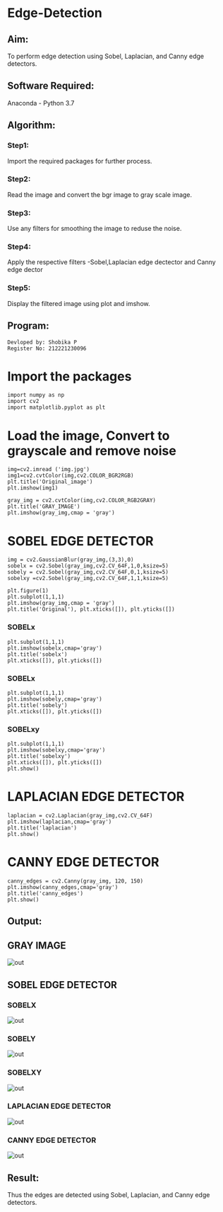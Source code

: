 # Edge-Detection
## Aim:
To perform edge detection using Sobel, Laplacian, and Canny edge detectors.

## Software Required:
Anaconda - Python 3.7

## Algorithm:
### Step1:
Import the required packages for further process.


### Step2:
Read the image and convert the bgr image to gray scale image.

### Step3:
Use any filters for smoothing the image to reduse the noise.

### Step4:
Apply the respective filters -Sobel,Laplacian edge dectector and Canny edge dector

### Step5:
Display the filtered image using plot and imshow.

 
## Program:
```
Devloped by: Shobika P
Register No: 212221230096
```

# Import the packages
```
import numpy as np
import cv2
import matplotlib.pyplot as plt
```

# Load the image, Convert to grayscale and remove noise

```
img=cv2.imread ('img.jpg')
img1=cv2.cvtColor(img,cv2.COLOR_BGR2RGB)
plt.title('Original_image')
plt.imshow(img1)

gray_img = cv2.cvtColor(img,cv2.COLOR_RGB2GRAY)
plt.title('GRAY_IMAGE')
plt.imshow(gray_img,cmap = 'gray')
```

# SOBEL EDGE DETECTOR

```
img = cv2.GaussianBlur(gray_img,(3,3),0)
sobelx = cv2.Sobel(gray_img,cv2.CV_64F,1,0,ksize=5)
sobely = cv2.Sobel(gray_img,cv2.CV_64F,0,1,ksize=5)
sobelxy =cv2.Sobel(gray_img,cv2.CV_64F,1,1,ksize=5)

plt.figure(1)
plt.subplot(1,1,1)
plt.imshow(gray_img,cmap = 'gray')
plt.title('Original'), plt.xticks([]), plt.yticks([])

```
### SOBELx
```
plt.subplot(1,1,1)
plt.imshow(sobelx,cmap='gray')
plt.title('sobelx')
plt.xticks([]), plt.yticks([])

```
### SOBELx
```
plt.subplot(1,1,1)
plt.imshow(sobely,cmap='gray')
plt.title('sobely')
plt.xticks([]), plt.yticks([])
```
### SOBELxy
```
plt.subplot(1,1,1)
plt.imshow(sobelxy,cmap='gray')
plt.title('sobelxy')
plt.xticks([]), plt.yticks([])
plt.show()
```

# LAPLACIAN EDGE DETECTOR

```
laplacian = cv2.Laplacian(gray_img,cv2.CV_64F)
plt.imshow(laplacian,cmap='gray')
plt.title('laplacian')
plt.show()
```

# CANNY EDGE DETECTOR
```
canny_edges = cv2.Canny(gray_img, 120, 150)
plt.imshow(canny_edges,cmap='gray')
plt.title('canny_edges')
plt.show()
```




## Output:

## GRAY IMAGE
![out](s1.png)

## SOBEL EDGE DETECTOR
### SOBELX
![out](s2.png)
### SOBELY
![out](s3.png)
### SOBELXY
![out](s4.png)



### LAPLACIAN EDGE DETECTOR
![out](s5.png)


### CANNY EDGE DETECTOR
![out](s6.png)

## Result:
Thus the edges are detected using Sobel, Laplacian, and Canny edge detectors.
